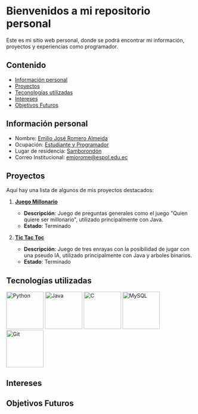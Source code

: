 # Bienvenidos a mi repositorio personal

Este es mi sitio web personal, donde se podrá encontrar mi información, proyectos y experiencias
como programador.

## Contenido
* [Información personal](#información-personal)
* [Proyectos](#proyectos)
* [Teconologías utilizadas](#tecnologías-utilizadas)
* [Intereses](#intereses)
* [Objetivos Futuros](#objetivos-futuros)

## Información personal
* Nombre: [Emilio José Romero Almeida]()
* Ocupación: [Estudiante y Programador]()
* Lugar de residencia: [Samborondón]()
* Correo Institucional: [emjorome@espol.edu.ec]()

## Proyectos

Aquí hay una lista de algunos de mis proyectos destacados:

1. **[Juego Millonario](https://github.com/Issac-Maza/POO-P3-G10-Parcial2.git)**
   - **Descripción**: Juego de preguntas generales como el juego "Quien quiere ser millonario", utilizado principalmente con Java.
   - **Estado**: Terminado

2. **[Tic Tac Toc](https://github.com/PieroPazmino/Grupo_11.git)**
   - **Descripción**: Juego de tres enrayas con la posibilidad de jugar con una pseudo IA, utilizado principalmente con Java y arboles binarios.
   - **Estado**: Terminado

## Tecnologías utilizadas
<img src="https://www.python.org/static/community_logos/python-logo-master-v3-TM.png" alt="Python" width="100" height="100">
<img src="https://upload.wikimedia.org/wikipedia/en/3/30/Java_logo_and_wordmark.svg" alt="Java" width="100" height="100">
<img src="https://upload.wikimedia.org/wikipedia/commons/9/99/C_logo.svg" alt="C" width="100" height="100">
<img src="https://upload.wikimedia.org/wikipedia/en/8/8c/MySQL_logo_and_wordmark.svg" alt="MySQL" width="100" height="100">
<img src="https://git-scm.com/downloads/logos" alt="Git" width="100" height="100">

## Intereses

## Objetivos Futuros
